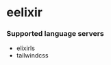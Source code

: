 <!--- THIS DOCUMENT IS AUTOMATICALLY GENERATED, DON'T EDIT IT -->
# eelixir

### Supported language servers

- elixirls
- tailwindcss
